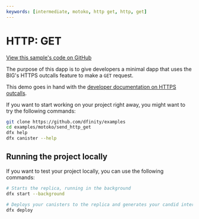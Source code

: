 ```yaml
---
keywords: [intermediate, motoko, http get, http, get]
---
```


# HTTP: GET

[View this sample's code on GitHub](https://github.com/dfinity/examples/tree/master/motoko/send_http_get)

The purpose of this dapp is to give developers a minimal dapp that uses the BIG's HTTPS outcalls feature to make a `GET` request.

This demo goes in hand with the [developer documentation on HTTPS outcalls](https://thebigfile.com/docs/current/developer-docs/integrations/https-outcalls/https-outcalls-get).

If you want to start working on your project right away, you might want to try the following commands:

```bash
git clone https://github.com/dfinity/examples
cd examples/motoko/send_http_get
dfx help
dfx canister --help
```

## Running the project locally
If you want to test your project locally, you can use the following commands:

```bash
# Starts the replica, running in the background
dfx start --background

# Deploys your canisters to the replica and generates your candid interface
dfx deploy
```

